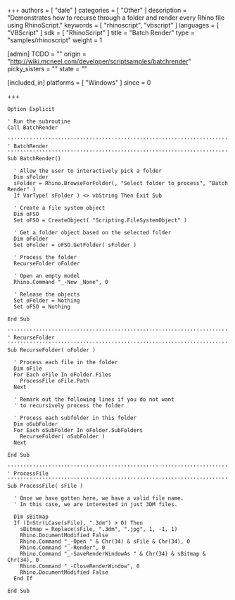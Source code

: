 +++
authors = [ "dale" ]
categories = [ "Other" ]
description = "Demonstrates how to recurse through a folder and render every Rhino file using RhinoScript."
keywords = [ "rhinoscript", "vbscript" ]
languages = [ "VBScript" ]
sdk = [ "RhinoScript" ]
title = "Batch Render"
type = "samples/rhinoscript"
weight = 1

[admin]
TODO = ""
origin = "http://wiki.mcneel.com/developer/scriptsamples/batchrender"
picky_sisters = ""
state = ""

[included_in]
platforms = [ "Windows" ]
since = 0

+++

```vbnet
Option Explicit

' Run the subroutine
Call BatchRender

''''''''''''''''''''''''''''''''''''''''''''''''''''''''''''''''''''''''''
' BatchRender
''''''''''''''''''''''''''''''''''''''''''''''''''''''''''''''''''''''''''
Sub BatchRender()

  ' Allow the user to interactively pick a folder
  Dim sFolder
  sFolder = Rhino.BrowseForFolder(, "Select folder to process", "Batch Render" )
  If VarType( sFolder ) <> vbString Then Exit Sub

  ' Create a file system object
  Dim oFSO
  Set oFSO = CreateObject( "Scripting.FileSystemObject" )

  ' Get a folder object based on the selected folder
  Dim oFolder
  Set oFolder = oFSO.GetFolder( sFolder )

  ' Process the folder
  RecurseFolder oFolder

  ' Open an empty model
  Rhino.Command "_-New _None", 0

  ' Release the objects
  Set oFolder = Nothing
  Set oFSO = Nothing

End Sub

''''''''''''''''''''''''''''''''''''''''''''''''''''''''''''''''''''''''''
' RecurseFolder
''''''''''''''''''''''''''''''''''''''''''''''''''''''''''''''''''''''''''
Sub RecurseFolder( oFolder )

  ' Process each file in the folder
  Dim oFile
  For Each oFile In oFolder.Files
    ProcessFile oFile.Path
  Next

  ' Remark out the following lines if you do not want
  ' to recursively process the folder

  ' Process each subfolder in this folder
  Dim oSubFolder
  For Each oSubFolder In oFolder.SubFolders
    RecurseFolder( oSubFolder )
  Next

End Sub

''''''''''''''''''''''''''''''''''''''''''''''''''''''''''''''''''''''''''
' ProcessFile
''''''''''''''''''''''''''''''''''''''''''''''''''''''''''''''''''''''''''
Sub ProcessFile( sFile )

  ' Once we have gotten here, we have a valid file name.
  ' In this case, we are interested in just 3DM files.

  Dim sBitmap
  If (InStr(LCase(sFile), ".3dm") > 0) Then
    sBitmap = Replace(sFile, ".3dm", ".jpg", 1, -1, 1)
    Rhino.DocumentModified False
    Rhino.Command "_-Open " & Chr(34) & sFile & Chr(34), 0
    Rhino.Command "_-Render", 0
    Rhino.Command "_-SaveRenderWindowAs " & Chr(34) & sBitmap & Chr(34), 0
    Rhino.Command "_-CloseRenderWindow", 0
    Rhino.DocumentModified False
  End If  

End Sub
```
